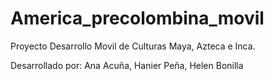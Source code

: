 # America_precolombina_movil
Proyecto Desarrollo Movil de Culturas Maya, Azteca e Inca.

Desarrollado por:
Ana Acuña, 
Hanier Peña, 
Helen Bonilla

